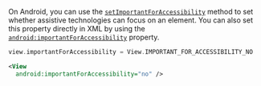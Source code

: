 On Android, you can use the [`setImportantForAccessibility`](https://developer.android.com/reference/android/view/View#setImportantForAccessibility(int)) method to set whether assistive technologies can focus on an element. You can also set this property directly in XML by using the [`android:importantForAccessibility`](https://developer.android.com/reference/android/view/View#attr_android:importantForAccessibility) property.

```kotlin
view.importantForAccessibility = View.IMPORTANT_FOR_ACCESSIBILITY_NO
```

```xml
<View
  android:importantForAccessibility="no" />
```
